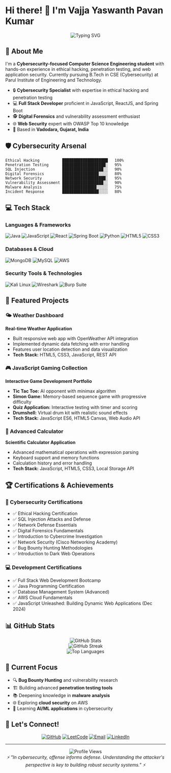 # Hi there! 👋 I'm Vajja Yaswanth Pavan Kumar

<div align="center">
  <img src="https://readme-typing-svg.herokuapp.com?font=Fira+Code&pause=1000&color=00F7FF&center=true&vCenter=true&width=435&lines=Cybersecurity+Enthusiast;Full+Stack+Developer;Ethical+Hacker;Penetration+Tester" alt="Typing SVG" />
</div>

## 🔐 About Me

I'm a **Cybersecurity-focused Computer Science Engineering student** with hands-on experience in ethical hacking, penetration testing, and web application security. Currently pursuing B.Tech in CSE (Cybersecurity) at Parul Institute of Engineering and Technology.

- 🔒 **Cybersecurity Specialist** with expertise in ethical hacking and penetration testing
- 💻 **Full Stack Developer** proficient in JavaScript, ReactJS, and Spring Boot
- 🕵️ **Digital Forensics** and vulnerability assessment enthusiast
- 🌐 **Web Security** expert with OWASP Top 10 knowledge
- 📍 Based in **Vadodara, Gujarat, India**

## 🛡️ Cybersecurity Arsenal

```text
Ethical Hacking          ████████████████████   100%
Penetration Testing      ███████████████████░   95%
SQL Injection            ██████████████████░░   90%
Digital Forensics        ████████████████░░░░   80%
Network Security         ███████████████████░   95%
Vulnerability Assessment ██████████████████░░   90%
Malware Analysis         ███████████████░░░░░   75%
Incident Response        ████████████████░░░░   80%
```

## 💻 Tech Stack

### Languages & Frameworks
![Java](https://img.shields.io/badge/Java-ED8B00?style=for-the-badge&logo=openjdk&logoColor=white)
![JavaScript](https://img.shields.io/badge/JavaScript-F7DF1E?style=for-the-badge&logo=javascript&logoColor=black)
![React](https://img.shields.io/badge/React-20232A?style=for-the-badge&logo=react&logoColor=61DAFB)
![Spring Boot](https://img.shields.io/badge/Spring_Boot-6DB33F?style=for-the-badge&logo=spring-boot&logoColor=white)
![Python](https://img.shields.io/badge/Python-3776AB?style=for-the-badge&logo=python&logoColor=white)
![HTML5](https://img.shields.io/badge/HTML5-E34F26?style=for-the-badge&logo=html5&logoColor=white)
![CSS3](https://img.shields.io/badge/CSS3-1572B6?style=for-the-badge&logo=css3&logoColor=white)

### Databases & Cloud
![MongoDB](https://img.shields.io/badge/MongoDB-4EA94B?style=for-the-badge&logo=mongodb&logoColor=white)
![MySQL](https://img.shields.io/badge/MySQL-005C84?style=for-the-badge&logo=mysql&logoColor=white)
![AWS](https://img.shields.io/badge/Amazon_AWS-FF9900?style=for-the-badge&logo=amazonaws&logoColor=white)

### Security Tools & Technologies
![Kali Linux](https://img.shields.io/badge/Kali_Linux-557C94?style=for-the-badge&logo=kali-linux&logoColor=white)
![Wireshark](https://img.shields.io/badge/Wireshark-1679A7?style=for-the-badge&logo=wireshark&logoColor=white)
![Burp Suite](https://img.shields.io/badge/Burp_Suite-FF6633?style=for-the-badge&logo=burp-suite&logoColor=white)

## 🚀 Featured Projects

### 🌤️ Weather Dashboard
**Real-time Weather Application**
- Built responsive web app with OpenWeather API integration
- Implemented dynamic data fetching with error handling
- Features user location detection and data visualization
- **Tech Stack:** HTML5, CSS3, JavaScript, REST API

### 🎮 JavaScript Gaming Collection
**Interactive Game Development Portfolio**
- **Tic Tac Toe:** AI opponent with minimax algorithm
- **Simon Game:** Memory-based sequence game with progressive difficulty
- **Quiz Application:** Interactive testing with timer and scoring
- **Drumshell:** Virtual drum kit with realistic sound effects
- **Tech Stack:** JavaScript ES6, HTML5 Canvas, Web Audio API

### 🧮 Advanced Calculator
**Scientific Calculator Application**
- Advanced mathematical operations with expression parsing
- Keyboard support and memory functions
- Calculation history and error handling
- **Tech Stack:** JavaScript, HTML5, CSS3, Local Storage API

## 🏆 Certifications & Achievements

### 🔐 Cybersecurity Certifications
- ✅ Ethical Hacking Certification
- ✅ SQL Injection Attacks and Defense
- ✅ Network Defense Essentials
- ✅ Digital Forensics Fundamentals
- ✅ Introduction to Cybercrime Investigation
- ✅ Network Security (Cisco Networking Academy)
- ✅ Bug Bounty Hunting Methodologies
- ✅ Introduction to Dark Web Operations

### 💻 Development Certifications
- ✅ Full Stack Web Development Bootcamp
- ✅ Java Programming Certification
- ✅ Database Management System (Advanced)
- ✅ AWS Cloud Fundamentals
- ✅ JavaScript Unleashed: Building Dynamic Web Applications (Dec 2024)

## 📊 GitHub Stats

<div align="center">
  <img src="https://github-readme-stats.vercel.app/api?username=Yaswan-th&show_icons=true&theme=radical&hide_border=true" alt="GitHub Stats" />
</div>

<div align="center">
  <img src="https://github-readme-streak-stats.herokuapp.com/?user=Yaswan-th&theme=radical&hide_border=true" alt="GitHub Streak" />
</div>

<div align="center">
  <img src="https://github-readme-stats.vercel.app/api/top-langs/?username=Yaswan-th&layout=compact&theme=radical&hide_border=true" alt="Top Languages" />
</div>

## 🎯 Current Focus

- 🔍 **Bug Bounty Hunting** and vulnerability research
- 🏗️ Building advanced **penetration testing tools**
- 📚 Deepening knowledge in **malware analysis**
- 🌐 Exploring **cloud security** on AWS
- 🤖 Learning **AI/ML applications** in cybersecurity

## 🤝 Let's Connect!

<div align="center">
  
[![GitHub](https://img.shields.io/badge/GitHub-100000?style=for-the-badge&logo=github&logoColor=white)](https://github.com/Yaswan-th)
[![LeetCode](https://img.shields.io/badge/LeetCode-FFA116?style=for-the-badge&logo=leetcode&logoColor=white)](https://leetcode.com/u/Yaswanthvajja2004)
[![Email](https://img.shields.io/badge/Email-D14836?style=for-the-badge&logo=gmail&logoColor=white)](mailto:yaswanthvajja93@gmail.com)
[![LinkedIn](https://img.shields.io/badge/LinkedIn-0077B5?style=for-the-badge&logo=linkedin&logoColor=white)](https://linkedin.com/in/yashunani1)

</div>

---

<div align="center">
  <img src="https://komarev.com/ghpvc/?username=Yaswan-th&color=blueviolet&style=for-the-badge" alt="Profile Views" />
</div>

<div align="center">
  <i>⚡ "In cybersecurity, offense informs defense. Understanding the attacker's perspective is key to building robust security systems." ⚡</i>
</div>
